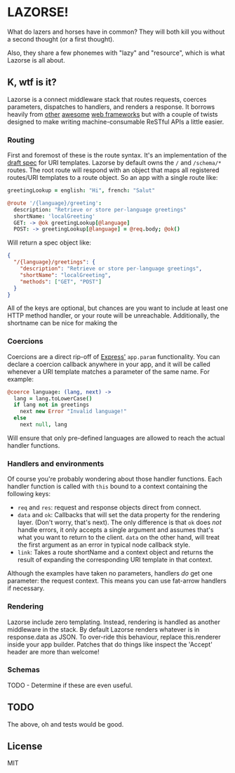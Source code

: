 # LAZORSE!

What do lazers and horses have in common? They will both kill you without a second thought (or a first thought).

Also, they share a few phonemes with "lazy" and "resource", which is what Lazorse is all about.

## K, wtf is it?

Lazorse is a connect middleware stack that routes requests, coerces parameters,
dispatches to handlers, and renders a response. It borrows heavily from
[other][zappa] [awesome][coffeemate] [web frameworks][express] but with a couple
of twists designed to make writing machine-consumable ReSTful APIs a little
easier.

### Routing

First and foremost of these is the route syntax. It's an implementation of the
[draft spec][uri template rfc] for URI templates. Lazorse by default owns the
`/` and `/schema/*` routes. The root route will respond with an object that maps
all registered routes/URI templates to a route object. So an app with a single
route like:

```coffee
greetingLookup = english: "Hi", french: "Salut"

@route '/{language}/greeting':
  description: "Retrieve or store per-language greetings"
  shortName: 'localGreeting'
  GET: -> @ok greetingLookup[@language]
  POST: -> greetingLookup[@language] = @req.body; @ok()
```

Will return a spec object like:

```json
{
  "/{language}/greetings": {
    "description": "Retrieve or store per-language greetings",
    "shortName": "localGreeting",
    "methods": ["GET", "POST"]
  }
}
```

All of the keys are optional, but chances are you want to include at least one
HTTP method handler, or your route will be unreachable. Additionally, the
shortname can be nice for making the 

### Coercions

Coercions are a direct rip-off of [Express'][express] `app.param` functionality.
You can declare a coercion callback anywhere in your app, and it will be called
whenever a URI template matches a parameter of the same name. For example:

```coffee
@coerce language: (lang, next) ->
  lang = lang.toLowerCase()
  if lang not in greetings
    next new Error "Invalid language!"
  else
    next null, lang
```

Will ensure that only pre-defined languages are allowed to reach the actual
handler functions.

### Handlers and environments

Of course you're probably wondering about those handler functions. Each handler
function is called with `this` bound to a context containing the following keys:

 - `req` and `res`: request and response objects direct from connect.
 - `data` and `ok`: Callbacks that will set the data property for the rendering
    layer. (Don't worry, that's next). The only difference is that `ok` does
    _not_ handle errors, it only accepts a single argument and assumes that's
    what you want to return to the client. `data` on the other hand, will treat
    the first argument as an error in typical node callback style.
 - `link`: Takes a route shortName and a context object and returns the result
    of expanding the corresponding URI template in that context.

Although the examples have taken no parameters, handlers _do_ get one parameter:
the request context. This means you can use fat-arrow handlers if necessary.

### Rendering

Lazorse include zero templating. Instead, rendering is handled as another
middleware in the stack. By default Lazorse renders whatever is in
response.data as JSON. To over-ride this behaviour, replace this.renderer inside
your app builder. Patches that do things like inspect the 'Accept' header are
more than welcome!

### Schemas

TODO - Determine if these are even useful.

## TODO

The above, oh and tests would be good.

## License

MIT

[express]: http://expressjs.com
[zappa]: http://zappajs.org
[coffeemate]: https://github.com/kadirpekel/coffeemate
[uri template rfc]: http://tools.ietf.org/html/draft-gregorio-uritemplate-07